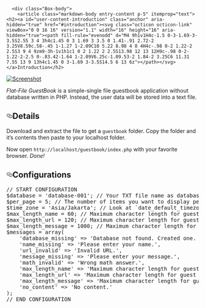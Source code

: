       <div class="Box-body">
        <article class="markdown-body entry-content p-5" itemprop="text"><h2><a id="user-content-introduction" class="anchor" aria-hidden="true" href="#introduction"><svg class="octicon octicon-link" viewBox="0 0 16 16" version="1.1" width="16" height="16" aria-hidden="true"><path fill-rule="evenodd" d="M4 9h1v1H4c-1.5 0-3-1.69-3-3.5S2.55 3 4 3h4c1.45 0 3 1.69 3 3.5 0 1.41-.91 2.72-2 3.25V8.59c.58-.45 1-1.27 1-2.09C10 5.22 8.98 4 8 4H4c-.98 0-2 1.22-2 2.5S3 9 4 9zm9-3h-1v1h1c1 0 2 1.22 2 2.5S13.98 12 13 12H9c-.98 0-2-1.22-2-2.5 0-.83.42-1.64 1-2.09V6.25c-1.09.53-2 1.84-2 3.25C6 11.31 7.55 13 9 13h4c1.45 0 3-1.69 3-3.5S14.5 6 13 6z"></path></svg></a>Introduction</h2>
<p><a target="_blank" rel="noopener noreferrer" href="https://camo.githubusercontent.com/bcec1bc2d0ec70cb400d191a4054be319e24757c/687474703a2f2f342e62702e626c6f6773706f742e636f6d2f2d676250724162374741624d2f55765756775567446d36492f41414141414141414964492f53545061545165727874672f73313630302f666c61742d66696c652d6775657374626f6f6b2d776974682d7068702e706e67"><img src="https://camo.githubusercontent.com/bcec1bc2d0ec70cb400d191a4054be319e24757c/687474703a2f2f342e62702e626c6f6773706f742e636f6d2f2d676250724162374741624d2f55765756775567446d36492f41414141414141414964492f53545061545165727874672f73313630302f666c61742d66696c652d6775657374626f6f6b2d776974682d7068702e706e67" alt="Screenshot" data-canonical-src="https://4.bp.blogspot.com/-ONlaqYKYnGA/XiL07m33wTI/AAAAAAAAAvg/ypU4Uo6GxEM84YfERArDNFqdqmO93IG7gCLcBGAsYHQ/s1600/PHP%2BFlat-File%2BGuestBook.png" style="max-width:100%;"></a></p>
<p><em>Flat-File GuestBook</em> is a simple-single file guestbook application without database written in PHP. Instead, the user data will be stored into a text file.</p>
<h2><a id="user-content-details" class="anchor" aria-hidden="true" href="#details"><svg class="octicon octicon-link" viewBox="0 0 16 16" version="1.1" width="16" height="16" aria-hidden="true"><path fill-rule="evenodd" d="M4 9h1v1H4c-1.5 0-3-1.69-3-3.5S2.55 3 4 3h4c1.45 0 3 1.69 3 3.5 0 1.41-.91 2.72-2 3.25V8.59c.58-.45 1-1.27 1-2.09C10 5.22 8.98 4 8 4H4c-.98 0-2 1.22-2 2.5S3 9 4 9zm9-3h-1v1h1c1 0 2 1.22 2 2.5S13.98 12 13 12H9c-.98 0-2-1.22-2-2.5 0-.83.42-1.64 1-2.09V6.25c-1.09.53-2 1.84-2 3.25C6 11.31 7.55 13 9 13h4c1.45 0 3-1.69 3-3.5S14.5 6 13 6z"></path></svg></a>Details</h2>
<p>Download and extract the file to get a <code>guestbook</code> folder. Copy the folder and it’s contents then paste to your localhost folder.</p>
<p>Now open <code>http://localhost/guestbook/index.php</code> with your favorite browser. <em>Done!</em></p>
<h2><a id="user-content-configurations" class="anchor" aria-hidden="true" href="#configurations"><svg class="octicon octicon-link" viewBox="0 0 16 16" version="1.1" width="16" height="16" aria-hidden="true"><path fill-rule="evenodd" d="M4 9h1v1H4c-1.5 0-3-1.69-3-3.5S2.55 3 4 3h4c1.45 0 3 1.69 3 3.5 0 1.41-.91 2.72-2 3.25V8.59c.58-.45 1-1.27 1-2.09C10 5.22 8.98 4 8 4H4c-.98 0-2 1.22-2 2.5S3 9 4 9zm9-3h-1v1h1c1 0 2 1.22 2 2.5S13.98 12 13 12H9c-.98 0-2-1.22-2-2.5 0-.83.42-1.64 1-2.09V6.25c-1.09.53-2 1.84-2 3.25C6 11.31 7.55 13 9 13h4c1.45 0 3-1.69 3-3.5S14.5 6 13 6z"></path></svg></a>Configurations</h2>
<div class="highlight highlight-source-hack"><pre><span class="pl-c"><span class="pl-c">//</span> START CONFIGURATION</span>
<span class="pl-smi">$database</span> <span class="pl-k">=</span> <span class="pl-s"><span class="pl-pds">'</span>database-001<span class="pl-pds">'</span></span>; <span class="pl-c"><span class="pl-c">//</span> Your TXT file name as database.</span>
<span class="pl-smi">$per_page</span> <span class="pl-k">=</span> <span class="pl-c1">5</span>; <span class="pl-c"><span class="pl-c">//</span> The number of items you want to display per page.</span>
<span class="pl-smi">$time_zone</span> <span class="pl-k">=</span> <span class="pl-s"><span class="pl-pds">'</span>Asia/Jakarta<span class="pl-pds">'</span></span>; <span class="pl-c"><span class="pl-c">//</span> Look at `date_default_timezone_set()`</span>
<span class="pl-smi">$max_length_name</span> <span class="pl-k">=</span> <span class="pl-c1">60</span>; <span class="pl-c"><span class="pl-c">//</span> Maximum character length for guest name</span>
<span class="pl-smi">$max_length_url</span> <span class="pl-k">=</span> <span class="pl-c1">120</span>; <span class="pl-c"><span class="pl-c">//</span> Maximum character length for guest URL</span>
<span class="pl-smi">$max_length_message</span> <span class="pl-k">=</span> <span class="pl-c1">1000</span>; <span class="pl-c"><span class="pl-c">//</span> Maximum character length for guest message</span>
<span class="pl-smi">$messages</span> <span class="pl-k">=</span> <span class="pl-c1">array</span>(
    <span class="pl-s"><span class="pl-pds">'</span>database_missing<span class="pl-pds">'</span></span> <span class="pl-k">=&gt;</span> <span class="pl-s"><span class="pl-pds">'</span>Database not found. Created one. Please reload the page.<span class="pl-pds">'</span></span>,
    <span class="pl-s"><span class="pl-pds">'</span>name_missing<span class="pl-pds">'</span></span> <span class="pl-k">=&gt;</span> <span class="pl-s"><span class="pl-pds">'</span>Please enter your name.<span class="pl-pds">'</span></span>,
    <span class="pl-s"><span class="pl-pds">'</span>url_invalid<span class="pl-pds">'</span></span> <span class="pl-k">=&gt;</span> <span class="pl-s"><span class="pl-pds">'</span>Invalid URL.<span class="pl-pds">'</span></span>,
    <span class="pl-s"><span class="pl-pds">'</span>message_missing<span class="pl-pds">'</span></span> <span class="pl-k">=&gt;</span> <span class="pl-s"><span class="pl-pds">'</span>Please enter your message.<span class="pl-pds">'</span></span>,
    <span class="pl-s"><span class="pl-pds">'</span>math_invalid<span class="pl-pds">'</span></span> <span class="pl-k">=&gt;</span> <span class="pl-s"><span class="pl-pds">'</span>Wrong math answer.<span class="pl-pds">'</span></span>,
    <span class="pl-s"><span class="pl-pds">'</span>max_length_name<span class="pl-pds">'</span></span> <span class="pl-k">=&gt;</span> <span class="pl-s"><span class="pl-pds">'</span>Maximum character length for guest name is <span class="pl-pds">'</span></span> <span class="pl-k">.</span> <span class="pl-smi">$max_length_name</span>,
    <span class="pl-s"><span class="pl-pds">'</span>max_length_url<span class="pl-pds">'</span></span> <span class="pl-k">=&gt;</span> <span class="pl-s"><span class="pl-pds">'</span>Maximum character length for guest URL is <span class="pl-pds">'</span></span> <span class="pl-k">.</span> <span class="pl-smi">$max_length_url</span>,
    <span class="pl-s"><span class="pl-pds">'</span>max_length_message<span class="pl-pds">'</span></span> <span class="pl-k">=&gt;</span> <span class="pl-s"><span class="pl-pds">'</span>Maximum character length for guest message is <span class="pl-pds">'</span></span> <span class="pl-k">.</span> <span class="pl-smi">$max_length_message</span>,
    <span class="pl-s"><span class="pl-pds">'</span>no_content<span class="pl-pds">'</span></span> <span class="pl-k">=&gt;</span> <span class="pl-s"><span class="pl-pds">'</span>No content.<span class="pl-pds">'</span></span>
);
<span class="pl-c"><span class="pl-c">//</span> END CONFIGURATION</span></pre></div>
</article>
    </div>
